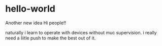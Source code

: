 # hello-world
Another new idea
Hi people!!

naturally i learn to operate with devices without muc supervision.
i really need a liitle push to make the best out of it.

